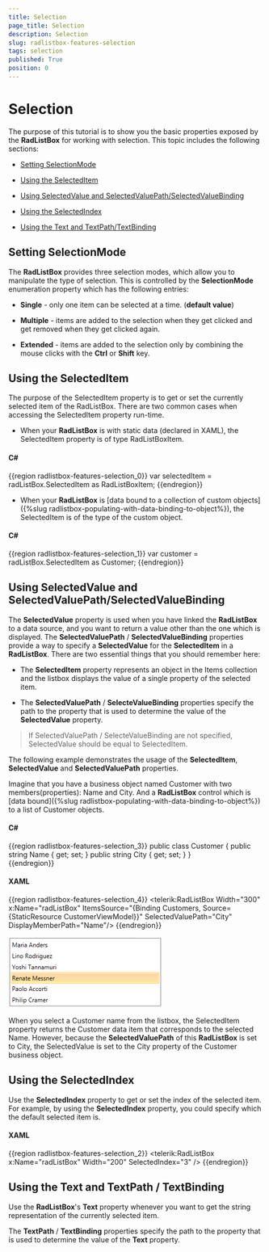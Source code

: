 ```yaml
---
title: Selection
page_title: Selection
description: Selection
slug: radlistbox-features-selection
tags: selection
published: True
position: 0
---
```


# Selection

The purpose of this tutorial is to show you the basic properties exposed by the __RadListBox__ for working with selection. This topic includes the following sections: 

* [Setting SelectionMode](#setting-selectionmode)

* [Using the SelectedItem](#using-the-selecteditem)

* [Using SelectedValue and SelectedValuePath/SelectedValueBinding](#using-selectedvalue-and-selectedvaluepathselectedvaluebinding)

* [Using the SelectedIndex](#using-the-selectedindex)

* [Using the Text and TextPath/TextBinding](#using-the-text-and-textpath--textbinding)

## Setting SelectionMode

The __RadListBox__ provides three selection modes, which allow you to manipulate the type of selection. This is controlled by the __SelectionMode__ enumeration property which has the following entries:

* __Single__ - only one item can be selected at a time. (__default value__)

* __Multiple__ - items are added to the selection when they get clicked and get removed when they get clicked again.

* __Extended__ - items are added to the selection only by combining the mouse clicks with the __Ctrl__ or __Shift__ key. 

## Using the SelectedItem

The purpose of the SelectedItem property is to get or set the currently selected item of the RadListBox. There are two common cases when accessing the SelectedItem property run-time. 

* When your __RadListBox__ is with static data (declared in XAML), the SelectedItem property is of type RadListBoxItem.

#### __C#__

{{region radlistbox-features-selection_0}}
	var selectedItem = radListBox.SelectedItem as RadListBoxItem;
{{endregion}}

* When your __RadListBox__ is [data bound to a collection of custom objects]({%slug radlistbox-populating-with-data-binding-to-object%}), the SelectedItem is of the type of the custom object.     			

#### __C#__

{{region radlistbox-features-selection_1}}
	var customer = radListBox.SelectedItem as Customer;
{{endregion}}

## Using SelectedValue and SelectedValuePath/SelectedValueBinding

The __SelectedValue__ property is used when you have linked the __RadListBox__ to a data source, and you want to return a value other than the one which is displayed. The __SelectedValuePath__ / __SelectedValueBinding__ properties provide a way to specify a __SelectedValue__ for the __SelectedItem__ in a __RadListBox__. There are two essential things that you should remember here:     	

* The __SelectedItem__ property represents an object in the Items collection and the listbox displays the value of a single property of the selected item.

* The __SelectedValuePath__ / __SelecteValueBinding__ properties specify the path to the property that is used to determine the value of the __SelectedValue__ property.

>If SelectedValuePath / SelecteValueBinding are not specified, SelectedValue should be equal to SelectedItem.

The following example demonstrates the usage of the __SelectedItem__, __SelectedValue__ and __SelectedValuePath__ properties.		

Imagine that you have a business object named Customer with two members(properties): Name and City. And a __RadListBox__ control which is [data bound]({%slug radlistbox-populating-with-data-binding-to-object%}) to a list of Customer objects. 

#### __C#__

{{region radlistbox-features-selection_3}}
	public class Customer
	{
		public string Name { get; set; }
		public string City { get; set; }
	}	
{{endregion}}

#### __XAML__

{{region radlistbox-features-selection_4}}
	<telerik:RadListBox  Width="300" x:Name="radListBox" 
			ItemsSource="{Binding Customers, Source={StaticResource CustomerViewModel}}"
			SelectedValuePath="City"				
			DisplayMemberPath="Name"/>
{{endregion}}

![radlistbox populatingwithdata bindingtoobject 020](images/radlistbox_populatingwithdata_bindingtoobject_020.png)

When you select a Customer name from the listbox, the SelectedItem property returns the Customer data item that corresponds to the selected Name. However, because the __SelectedValuePath__ of this __RadListBox__ is set to City, the SelectedValue is set to the City property of the Customer business object.        

## Using the SelectedIndex

Use the __SelectedIndex__ property to get or set the index of the selected item. For example, by using the __SelectedIndex__ property, you could specify which the default selected item is. 

#### __XAML__

{{region radlistbox-features-selection_2}}
	<telerik:RadListBox x:Name="radListBox" Width="200" SelectedIndex="3" />
{{endregion}}

## Using the Text and TextPath / TextBinding

Use the __RadListBox__'s __Text__ property whenever you want to get the string representation of the currently selected item.     	

The __TextPath__ / __TextBinding__ properties specify the path to the property that is used to determine the value of the __Text__ property.